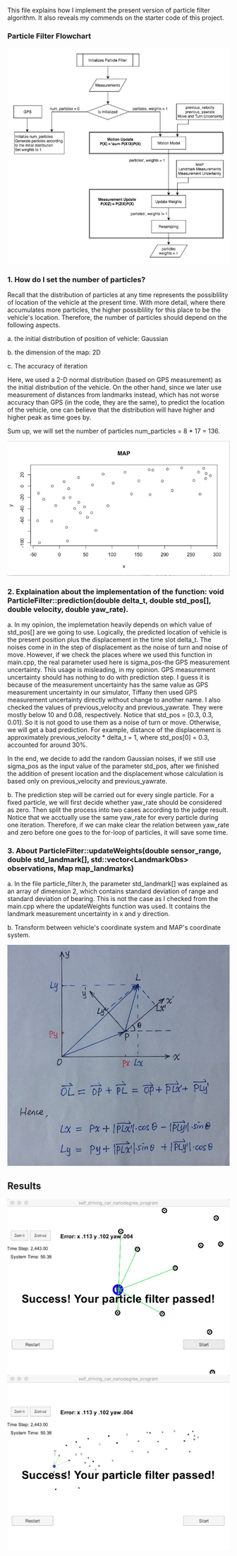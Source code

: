 This file explains how I implement the present version of particle filter algorithm. It also reveals my commends on the starter code of this project.


[//]: # (Image References)
[image1]: ./pictures/MAP.jpg
[image2]: ./pictures/Transform_Coordinate.jpg
[image3]: ./pictures/result_pic1.jpg
[image4]: ./pictures/result_pic2.jpg
[image5]: ./pictures/Particle_Filter_Flowchart.jpg


### Particle Filter Flowchart

![alt_text][image5]

### 1. How do I set the number of particles?

Recall that the distribution of particles at any time represents the possiblility of location of the vehicle at the present time. With more detail, where there accumulates more particles, the higher possiblility for this place to be the vehicle's location. Therefore, the number of particles should depend on the following aspects.

a. the initial distribution of position of vehicle: Gaussian 

b. the dimension of the map: 2D

c. The accuracy of iteration

Here, we used a 2-D normal distribution (based on GPS measurement) as the initial distribution of the vehicle. On the other hand, since we later use measurement of distances from landmarks instead, which has not worse accuracy than GPS (in the code, they are the same), to predict the location of the vehicle, one can believe that the distribution will have higher and higher peak as time goes by. 

Sum up, we will set the number of particles num_particles = 8 * 17 = 136.

![alt text][image1]

### 2. Explaination about the implementation of the function: void ParticleFilter::prediction(double delta_t, double std_pos[], double velocity, double yaw_rate).

a. In my opinion, the implemetation heavily depends on which value of std_pos[] are we going to use. Logically, the predicted location of vehicle is the present position plus the displacement in the time slot delta_t. The noises come in in the step of displacement as the noise of turn and noise of move. However, if we check the places where we used this function in main.cpp, the real parameter used here is sigma_pos-the GPS measurement uncertainty. This usage is misleading, in my opinion. GPS measurement uncertainty should has nothing to do with prediction step. I guess it is because of the measurement uncertainty has the same value as GPS measurement uncertainty in our simulator, Tiffany then used GPS measurement uncertainty directly without change to another name. I also checked the values of previous_velocity and previous_yawrate. They were mostly below 10 and 0.08, respectively. Notice that std_pos = [0.3, 0.3, 0.01]. So it is not good to use them as a noise of turn or move. Otherwise, we will get a bad prediction. For example, distance of the displacement is approximately previous_velocity * delta_t = 1, where std_pos[0] = 0.3, accounted for around 30%.

In the end, we decide to add the random Gaussian noises, if we still use sigma_pos as the input value of the parameter std_pos, after we finished the addition of present location and the displacement whose calculation is based only on previous_velocity and previous_yawrate. 

b. The prediction step will be carried out for every single particle. For a fixed particle, we will first decide whether yaw_rate should be considered as zero. Then split the process into two cases according to the judge result. Notice that we acctually use the same yaw_rate for every particle during one iteration. Therefore, if we can make clear the relation between yaw_rate and zero before one goes to the for-loop of particles, it will save some time. 

### 3. About ParticleFilter::updateWeights(double sensor_range, double std_landmark[], std::vector\<LandmarkObs> observations, Map map_landmarks)

a. In the file particle_filter.h, the parameter std_landmark[] was explained as an array of dimension 2, which contains standard deviation of range and standard deviation of bearing. This is not the case as I checked from the main.cpp where the updateWeights function was used. It contains the landmark measurement uncertainty in x and y direction. 

b. Transform between vehicle's coordinate system and MAP's coordinate system.

![alt text][image2]

## Results

![alt_text][image3]
![alt_text][image4]



